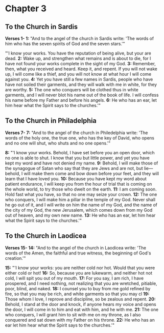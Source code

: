 # Chapter 3

## To the Church in Sardis

**Verses 1-**
**1:** "And to the angel of the church in Sardis write: 'The words of him who has the seven spirits of God and the seven stars.'"

"'I know your works. You have the reputation of being alive, but your are dead.
**2:** Wake up, and strengthen what remains and is about to die, for I have not found your works complete in the sight of my God.
**3:** Remember, then, what you received and heard. Keep it, and repent. If you will not wake up, I will come like a thief, and you will not know at what hour I will come against you.
**4:** Yet you have still a few names in Sardis, people who have have not soiled their garments, and they will walk with me in white, for they are worthy.
**5:** The one who conquers will be clothed thus in white garments, and I will never blot his name out of the book of life. I will confess his name before my Father and before his angels.
**6:** He who has an ear, let him hear what the Spirit says to the churches.'"

## To the Church in Philadelphia

**Verses 7-**
**7:** "And to the angel of the church in Philedelphia write: 'The words of the holy one, the true one, who has the key of David, who opens and no one will shut, who shuts and no one opens.'"

**8:** "'I know your works. Behold, I have set before you an open door, which no one is able to shut. I know that you but little power, and yet you have kept my word and have not denied my name.
**9:** Behold, I will make those of the synagogue of Satan who say that they are Jews and are not, but lie—behold, I will make them come and bow down before your feet, and they will learn that I have loved you.
**10:** Because you have kept my word about patient endurance, I will keep you from the hour of trial that is coming on the whole world, to try those who dwelt on the earth.
**11:** I am coming soon. Hold fast what you have, so that no one may seize your crown.
**12:** The one who conquers, I will make him a pillar in the temple of my God. Never shall he go out of it, and I will write on him the name of my God, and the name of the city of my God, the new Jerusalem, which comes down from my God out of heaven, and my own new name.
**13:** He who has an ear, let him hear what the Spirit says to the churches.'"

## To the Church in Laodicea

**Verses 15-**
**14:** "And to the angel of the church in Laodicea write: 'The words of the Amen, the faithful and true witness, the beginning of God's creation.'"

**15:** "'I know your works: you are neither cold nor hot. Would that you were either cold or hot!
**16:** So, because you are lukewarm, and neither hot not cold, I will spit you out of my mouth.
**17:** For you say, I am rich, I have prospered, and I need nothing, not realizing that you are wretched, pitiable, poor, blind, and naked.
**18:** I counsel you to buy from me gold refined by fire, so that you may be rich, and white garments so that you may cl
**19:** Those whom I love, I reprove and discipline, so be zealous and repent.
**20:** Behold, I stand at the door and knock, if anyone hears my voice and opens the door, I will come in to him and eat with him, and he with me.
**21:** The one who conquers, I will grant him to sit with me on my throne, as I also conquered and sat down with my Father on his throne.
**22:** He who has an ear let him hear what the Spirit says to the churches.'"

